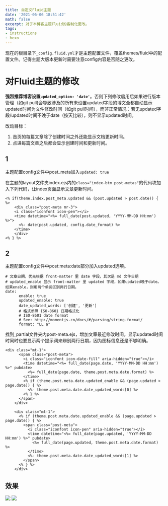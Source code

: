 ```yaml
---
title: 自定义Fluid主题
date: '2021-06-06 18:51:42'
math: false
excerpt: 对于本博客主题Fluid的客制化更改。
tags:
- instructions
- hexo
---
```


现在的根目录下`_config.fluid.yml`才是主题配置文件，覆盖themes/fluid中的配置文件。记得主题大版本更新时需要注意config内容是否随之更改。

# 对Fluid主题的修改

**强烈推荐博客设置`updated_option: 'date'`**。否则下列修改启用后如果进行版本管理（如git pull)会导致涉及的所有未设置updated字段的博文全都自动显示updated时间为文件修改时间（如git pull时间），而非正常情况：若无updated字段/updated时间不晚于date（按天比较），则不显示updated时间。

改动目标：

1. 首页的每篇文章除了创建时间之外还能显示文档更新时间。
2. 点进每篇文章之后都会显示创建时间和更新时间。

## 1

主题配置config文件中post_meta加入`updated: true`

在主题的layout文件夹index.ejs内的`class="index-btm post-metas"`的代码块加入下列代码，让index页面显示文章更新时间。

```
<% if(theme.index.post_meta.updated && (post.updated > post.date)) { %>
	<div class="post-meta mr-3">
    <i class="iconfont icon-pen"></i>
    <time datetime="<%= full_date(post.updated, 'YYYY-MM-DD HH:mm') %>">
      <%- date(post.updated, config.date_format) %>
    </time>
	</div>
<% } %>
```

## 2

主题配置config文件中post:meta:date部分加入updated选项。

```
# 文章日期，优先根据 front-matter 里 date 字段，其次是 md 文件日期
# updated_enable 显示 front-matter 里 updated 字段，如果updated晚于date。如果enable，则用两个单词区别两行日期。
date:
      enable: true
      updated_enable: true
      date_updated_words: ['创建', '更新']
      # 格式参照 ISO-8601 日期格式化
      # ISO-8601 date format
      # See: http://momentjs.cn/docs/#/parsing/string-format/
      format: "LL a"
```

找到_partial文件夹内post-meta.ejs，增加文章最近修改时间。显示updated时间时同时也要显示两个提示词来辨别两行日期，因为图标信息还是不够明确。

```
<div class="mt-1">
      <span class="post-meta">
        <i class="iconfont icon-date-fill" aria-hidden="true"></i>
        <time datetime="<%= full_date(page.date, 'YYYY-MM-DD HH:mm') %>" pubdate>
          <%= full_date(page.date, theme.post.meta.date.format) %>
        </time>
        <% if (theme.post.meta.date.updated_enable && (page.updated > page.date)) { %>
          <%- theme.post.meta.date.date_updated_words[0] %>
        <% } %>
      </span>
    </div>
    
    <div class="mt-1">
      <% if (theme.post.meta.date.updated_enable && (page.updated > page.date)) { %>
        <span class="post-meta">
          <i class="iconfont icon-pen" aria-hidden="true"></i>
          <time datetime="<%= full_date(page.updated, 'YYYY-MM-DD HH:mm') %>" pubdate>
            <%= full_date(page.updated, theme.post.meta.date.format) %>
          </time>
          <%- theme.post.meta.date.date_updated_words[1] %>
        </span>
      <% } %>
    </div>
```

## 效果

![](/img/FluidModification/截屏2022-01-04%2000.50.01.png)
![](/img/FluidModification/截屏2022-01-04%2000.50.27.png)